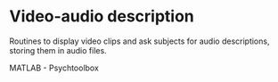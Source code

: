 # Video-audio description
Routines to display video clips and ask subjects for audio descriptions, storing them in audio files.

MATLAB - Psychtoolbox
